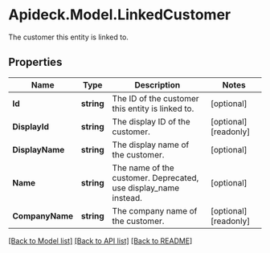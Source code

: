 # Apideck.Model.LinkedCustomer
The customer this entity is linked to.

## Properties

Name | Type | Description | Notes
------------ | ------------- | ------------- | -------------
**Id** | **string** | The ID of the customer this entity is linked to. | [optional] 
**DisplayId** | **string** | The display ID of the customer. | [optional] [readonly] 
**DisplayName** | **string** | The display name of the customer. | [optional] 
**Name** | **string** | The name of the customer. Deprecated, use display_name instead. | [optional] 
**CompanyName** | **string** | The company name of the customer. | [optional] [readonly] 

[[Back to Model list]](../README.md#documentation-for-models) [[Back to API list]](../README.md#documentation-for-api-endpoints) [[Back to README]](../README.md)

